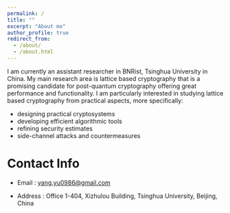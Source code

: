 ```yaml
---
permalink: /
title: ""
excerpt: "About me"
author_profile: true
redirect_from: 
  - /about/
  - /about.html
---
```


I am currently an assistant researcher in BNRist, Tsinghua University in China. 
My main research area is lattice based cryptography that is a promising candidate for post-quantum cryptography offering 
great performance and functionality. 
I am particularly interested in studying lattice based cryptography from practical aspects, more specifically:
  * designing practical cryptosystems
  * developing efficient algorithmic tools
  * refining security estimates
  * side-channel attacks and countermeasures

Contact Info
======
* Email : yang.yu0986@gmail.com        

* Address : Office 1-404, Xizhulou Building, Tsinghua University, Beijing, China   